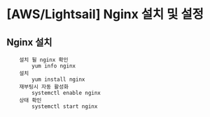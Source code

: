 # [AWS/Lightsail] Nginx 설치 및 설정

##  Nginx 설치
```
    설치 될 nginx 확인
        yum info nginx
    설치
        yum install nginx
    재부팅시 자동 활성화
        systemctl enable nginx
    상태 확인
        systemctl start nginx
```
